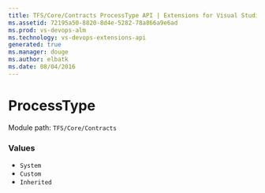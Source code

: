 ```yaml
---
title: TFS/Core/Contracts ProcessType API | Extensions for Visual Studio Team Services
ms.assetid: 72195a50-8820-8d4e-5282-78a866a9e6ad
ms.prod: vs-devops-alm
ms.technology: vs-devops-extensions-api
generated: true
ms.manager: douge
ms.author: elbatk
ms.date: 08/04/2016
---
```


# ProcessType

Module path: `TFS/Core/Contracts`

### Values

* `System` 
* `Custom` 
* `Inherited` 
